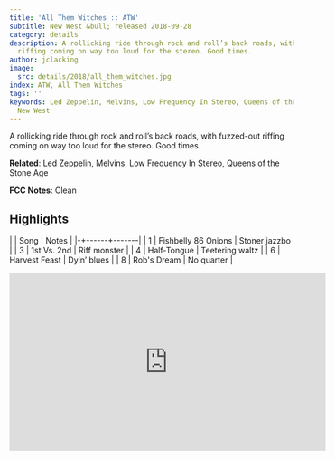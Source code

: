```yaml
---
title: 'All Them Witches :: ATW'
subtitle: New West &bull; released 2018-09-28
category: details
description: A rollicking ride through rock and roll’s back roads, with fuzzed-out
  riffing coming on way too loud for the stereo. Good times.
author: jclacking
image:
  src: details/2018/all_them_witches.jpg
index: ATW, All Them Witches
tags: ''
keywords: Led Zeppelin, Melvins, Low Frequency In Stereo, Queens of the Stone Age,
  New West
---
```

A rollicking ride through rock and roll’s back roads, with fuzzed-out riffing coming on way too loud for the stereo. Good times.<!--more-->

**Related**: Led Zeppelin, Melvins, Low Frequency In Stereo, Queens of the Stone Age

**FCC Notes**: Clean

## Highlights

| | Song | Notes |
|-+------+-------|
| 1 | Fishbelly 86 Onions | Stoner jazzbo |
| 3 | 1st Vs. 2nd | Riff monster |
| 4 | Half-Tongue | Teetering waltz |
| 6 | Harvest Feast | Dyin’ blues |
| 8 | Rob's Dream | No quarter |

<div class="tlo-detail-video"><iframe width="560" height="315" src="https://www.youtube.com/embed/V1B6CY5GiUI" frameborder="0" allow="autoplay; encrypted-media" allowfullscreen></iframe></div>

